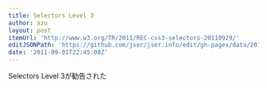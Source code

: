 ```yaml
---
title: Selectors Level 3
author: azu
layout: post
itemUrl: 'http://www.w3.org/TR/2011/REC-css3-selectors-20110929/'
editJSONPath: 'https://github.com/jser/jser.info/edit/gh-pages/data/2011/09/index.json'
date: '2011-09-01T22:45:00Z'
---
```

Selectors Level 3が勧告された
